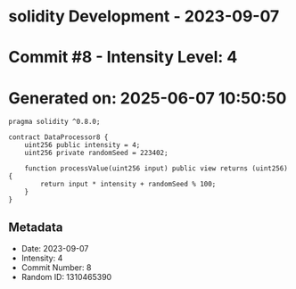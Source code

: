 ﻿# solidity Development - 2023-09-07
# Commit #8 - Intensity Level: 4
# Generated on: 2025-06-07 10:50:50
```solidity
pragma solidity ^0.8.0;

contract DataProcessor8 {
    uint256 public intensity = 4;
    uint256 private randomSeed = 223402;

    function processValue(uint256 input) public view returns (uint256) {
        return input * intensity + randomSeed % 100;
    }
}
```
## Metadata
- Date: 2023-09-07
- Intensity: 4
- Commit Number: 8
- Random ID: 1310465390
